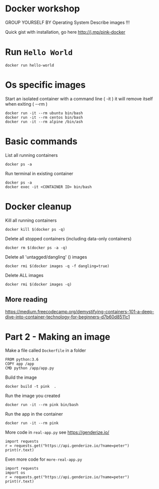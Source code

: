 # Docker workshop
GROUP YOURSELF BY Operating System
Describe images !!!

Quick gist with installation, go here
http://j.mp/pink-docker

# Run `Hello World`
```
docker run hello-world
```

# Os specific images
 Start an isolated container with a command line ( -it ) it will remove itself when exiting ( --rm )
```
docker run -it --rm ubuntu bin/bash
docker run -it --rm centos bin/bash
docker run -it --rm alpine /bin/ash
```

# Basic commands
List all running containers
```
docker ps -a
```

Run terminal in existing container
```
docker ps -a
docker exec -it <CONTAINER ID> bin/bash
```

# Docker cleanup

Kill all running containers
```
docker kill $(docker ps -q)
```
Delete all stopped containers (including data-only containers)
```
docker rm $(docker ps -a -q)
```
Delete all 'untagged/dangling' (<none>) images
```
docker rmi $(docker images -q -f dangling=true)
```
Delete ALL images
```
docker rmi $(docker images -q)
```

## More reading
https://medium.freecodecamp.org/demystifying-containers-101-a-deep-dive-into-container-technology-for-beginners-d7b60d8511c1

# Part 2 - Making an image

Make a file called `Dockerfile` in a folder
```
FROM python:3.6
COPY app /app
CMD python /app/app.py
```

Build the image
```
docker build -t pink  .
```

Run the image you created
```
docker run -it --rm pink bin/bash
```

Run the app in the container
```
docker run -it --rm pink
```

More code in `real-app.py` see https://genderize.io/
```
import requests
r = requests.get("https://api.genderize.io/?name=peter")
print(r.text)
```

Even more code for `more-real-app.py`
```
import requests
import os
r = requests.get("https://api.genderize.io/?name=peter")
print(r.text)
```
